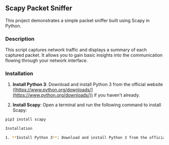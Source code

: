 ## Scapy Packet Sniffer

This project demonstrates a simple packet sniffer built using Scapy in Python.

### Description

This script captures network traffic and displays a summary of each captured packet. It allows you to gain basic insights into the communication flowing through your network interface.

### Installation

1. **Install Python 3**: Download and install Python 3 from the official website ([https://www.python.org/downloads/](https://www.python.org/downloads/)) if you haven't already.

2. **Install Scapy**: Open a terminal and run the following command to install Scapy:

```bash
pip3 install scapy

Installation

1. **Install Python 3**: Download and install Python 3 from the official website ([https://www.python.org/downloads/](https://www.python.org/downloads/)) if you haven't already.

